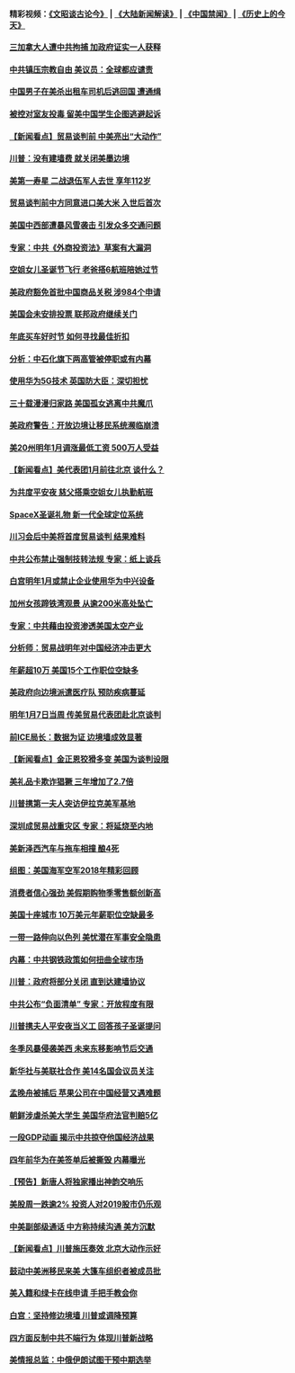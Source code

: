 #### 精彩视频：[《文昭谈古论今》](https://github.com/gfw-breaker/wenzhao/blob/master/README.md?t=12291231) | [《大陆新闻解读》](https://github.com/gfw-breaker/ntdtv-comedy/blob/master/README.md?t=12291231) | [《中国禁闻》](https://github.com/gfw-breaker/ntdtv-news/blob/master/README.md?t=12291231) | [《历史上的今天》](https://github.com/gfw-breaker/today-in-history/blob/master/README.md?t=12291231) 

#### [三加拿大人遭中共拘捕 加政府证实一人获释](../pages/nsc412/n10939393.md?t=12291231) 

#### [中共镇压宗教自由 美议员：全球都应谴责](../pages/nsc412/n10939131.md?t=12291231) 

#### [中国男子在美杀出租车司机后逃回国 遭通缉](../pages/nsc412/n10939162.md?t=12291231) 

#### [被控对室友投毒 留美中国学生企图逃避起诉](../pages/nsc412/n10939143.md?t=12291231) 

#### [【新闻看点】贸易谈判前 中美亮出“大动作”](../pages/nsc412/n10938838.md?t=12291231) 

#### [川普：没有建墙费 就关闭美墨边境](../pages/nsc412/n10939011.md?t=12291231) 

#### [美第一寿星 二战退伍军人去世 享年112岁](../pages/nsc412/n10938878.md?t=12291231) 

#### [贸易谈判前中方同意进口美大米 入世后首次](../pages/nsc412/n10938719.md?t=12291231) 

#### [美国中西部遭暴风雪袭击 引发众多交通问题](../pages/nsc412/n10938423.md?t=12291231) 

#### [专家：中共《外商投资法》草案有大漏洞](../pages/nsc412/n10936926.md?t=12291231) 

#### [空姐女儿圣诞节飞行 老爸搭6航班陪她过节](../pages/nsc412/n10937569.md?t=12291231) 

#### [美政府豁免首批中国商品关税 涉984个申请](../pages/nsc412/n10937177.md?t=12291231) 

#### [美国会未安排投票 联邦政府继续关门](../pages/nsc412/n10936951.md?t=12291231) 

#### [年底买车好时节 如何寻找最佳折扣](../pages/nsc412/n10936868.md?t=12291231) 

#### [分析：中石化旗下两高管被停职或有内幕](../pages/nsc412/n10936480.md?t=12291231) 

#### [使用华为5G技术 英国防大臣：深切担忧](../pages/nsc412/n10936847.md?t=12291231) 

#### [三十载漫漫归家路 美国孤女逃离中共魔爪](../pages/nsc412/n10936863.md?t=12291231) 

#### [美政府警告：开放边境让移民系统濒临崩溃](../pages/nsc412/n10936858.md?t=12291231) 

#### [美20州明年1月调涨最低工资 500万人受益](../pages/nsc412/n10936813.md?t=12291231) 

#### [【新闻看点】美代表团1月前往北京 谈什么？](../pages/nsc412/n10936420.md?t=12291231) 

#### [为共度平安夜 慈父搭乘空姐女儿执勤航班](../pages/nsc412/n10936619.md?t=12291231) 

#### [SpaceX圣诞礼物 新一代全球定位系统](../pages/nsc412/n10936794.md?t=12291231) 

#### [川习会后中美将首度贸易谈判 结果难料](../pages/nsc412/n10936366.md?t=12291231) 

#### [中共公布禁止强制技转法规 专家：纸上谈兵](../pages/nsc412/n10936522.md?t=12291231) 

#### [白宫明年1月或禁止企业使用华为中兴设备](../pages/nsc412/n10936276.md?t=12291231) 

#### [加州女孩蹄铁湾观景 从逾200米高处坠亡](../pages/nsc412/n10935708.md?t=12291231) 

#### [专家：中共藉由投资渗透美国太空产业](../pages/nsc412/n10935605.md?t=12291231) 

#### [分析师：贸易战明年对中国经济冲击更大](../pages/nsc412/n10934732.md?t=12291231) 

#### [年薪超10万 美国15个工作职位空缺多](../pages/nsc412/n10934753.md?t=12291231) 

#### [美政府向边境派遣医疗队 预防疾病蔓延](../pages/nsc412/n10934482.md?t=12291231) 

#### [明年1月7日当周 传美贸易代表团赴北京谈判](../pages/nsc412/n10934528.md?t=12291231) 

#### [前ICE局长：数据为证 边境墙成效显著](../pages/nsc412/n10934433.md?t=12291231) 

#### [【新闻看点】金正恩狡猾多变 美国为谈判设限](../pages/nsc412/n10934183.md?t=12291231) 

#### [美礼品卡欺诈猖獗 三年增加了2.7倍](../pages/nsc412/n10934218.md?t=12291231) 

#### [川普携第一夫人突访伊拉克美军基地](../pages/nsc412/n10934352.md?t=12291231) 

#### [深圳成贸易战重灾区 专家：将延烧至内地](../pages/nsc412/n10934053.md?t=12291231) 

#### [美新泽西汽车与拖车相撞 酿4死](../pages/nsc412/n10933905.md?t=12291231) 

#### [组图：美国海军空军2018年精彩回顾](../pages/nsc412/n10933462.md?t=12291231) 

#### [消费者信心强劲 美假期购物季零售额创新高](../pages/nsc412/n10932860.md?t=12291231) 

#### [美国十座城市 10万美元年薪职位空缺最多](../pages/nsc412/n10927195.md?t=12291231) 

#### [一带一路伸向以色列 美忧潜在军事安全隐患](../pages/nsc412/n10932712.md?t=12291231) 

#### [内幕：中共钢铁政策如何扭曲全球市场](../pages/nsc412/n10932207.md?t=12291231) 

#### [川普：政府将部分关闭 直到达建墙协议](../pages/nsc412/n10932554.md?t=12291231) 

#### [中共公布“负面清单” 专家：开放程度有限](../pages/nsc412/n10932450.md?t=12291231) 

#### [川普携夫人平安夜当义工 回答孩子圣诞提问](../pages/nsc412/n10932348.md?t=12291231) 

#### [冬季风暴侵袭美西 未来东移影响节后交通](../pages/nsc412/n10932328.md?t=12291231) 

#### [新华社与美联社合作 美14名国会议员关注](../pages/nsc412/n10932196.md?t=12291231) 

#### [孟晚舟被捕后 苹果公司在中国经营又遇难题](../pages/nsc412/n10931515.md?t=12291231) 

#### [朝鲜涉虐杀美大学生 美国华府法官判赔5亿](../pages/nsc412/n10931032.md?t=12291231) 

#### [一段GDP动画 揭示中共掠夺他国经济战果](../pages/nsc412/n10930922.md?t=12291231) 

#### [四年前华为在美签单后被撕毁 内幕曝光](../pages/nsc412/n10930781.md?t=12291231) 

#### [【预告】新唐人将独家播出神韵交响乐](../pages/nsc412/n10912037.md?t=12291231) 

#### [美股周一跌逾2% 投资人对2019股市仍乐观](../pages/nsc412/n10930753.md?t=12291231) 

#### [中美副部级通话 中方称持续沟通 美方沉默](../pages/nsc412/n10930456.md?t=12291231) 

#### [【新闻看点】川普施压奏效 北京大动作示好](../pages/nsc412/n10930510.md?t=12291231) 

#### [鼓动中美洲移民来美 大篷车组织者被成员批](../pages/nsc412/n10930604.md?t=12291231) 

#### [美入籍和绿卡在线申请 手把手教会你](../pages/nsc412/n10930508.md?t=12291231) 

#### [白宫：坚持修边境墙 川普或调降预算](../pages/nsc412/n10930585.md?t=12291231) 

#### [四方面反制中共不端行为 体现川普新战略](../pages/nsc412/n10930171.md?t=12291231) 

#### [美情报总监：中俄伊朗试图干预中期选举](../pages/nsc412/n10930391.md?t=12291231) 

